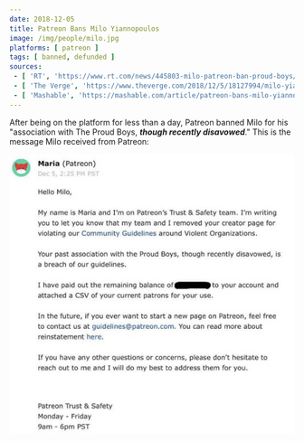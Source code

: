 ```yaml
---
date: 2018-12-05
title: Patreon Bans Milo Yiannopoulos
image: /img/people/milo.jpg
platforms: [ patreon ]
tags: [ banned, defunded ]
sources:
 - [ 'RT', 'https://www.rt.com/news/445803-milo-patreon-ban-proud-boys/' ]
 - [ 'The Verge', 'https://www.theverge.com/2018/12/5/18127994/milo-yiannopoulos-patreon-comeback-ban-hate-speech' ]
 - [ 'Mashable', 'https://mashable.com/article/patreon-bans-milo-yiannopoulos-alt-right-creators/' ]
---
```


After being on the platform for less than a day, Patreon banned Milo for his "association with The Proud Boys, _**though recently disavowed**_."
This is the message Milo received from Patreon:

![Milo's Ban Notice From Patreon](ban-notice.jpg)
